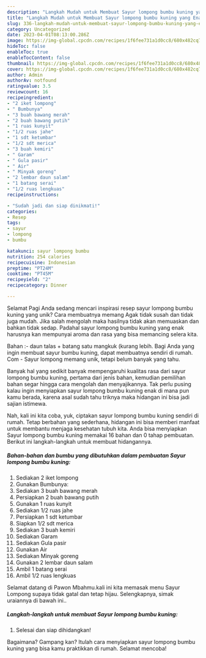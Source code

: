 ```yaml
---
description: "Langkah Mudah untuk Membuat Sayur lompong bumbu kuning yang Enak"
title: "Langkah Mudah untuk Membuat Sayur lompong bumbu kuning yang Enak"
slug: 336-langkah-mudah-untuk-membuat-sayur-lompong-bumbu-kuning-yang-enak
category: Uncategorized
date: 2023-04-01T08:13:00.286Z
image: https://img-global.cpcdn.com/recipes/1f6fee731a1d0cc8/680x482cq70/sayur-lompong-bumbu-kuning-foto-resep-utama.jpg
hideToc: false
enableToc: true
enableTocContent: false
thumbnail: https://img-global.cpcdn.com/recipes/1f6fee731a1d0cc8/680x482cq70/sayur-lompong-bumbu-kuning-foto-resep-utama.jpg
cover: https://img-global.cpcdn.com/recipes/1f6fee731a1d0cc8/680x482cq70/sayur-lompong-bumbu-kuning-foto-resep-utama.jpg
author: Admin
authorAv: notfound
ratingvalue: 3.5
reviewcount: 16
recipeingredient:
- "2 iket lompong"
- " Bumbunya"
- "3 buah bawang merah"
- "2 buah bawang putih"
- "1 ruas kunyit"
- "1/2 ruas jahe"
- "1 sdt ketumbar"
- "1/2 sdt merica"
- "3 buah kemiri"
- " Garam"
- " Gula pasir"
- " Air"
- " Minyak goreng"
- "2 lembar daun salam"
- "1 batang serai"
- "1/2 ruas lengkuas"
recipeinstructions:

- "Sudah jadi dan siap dinikmati!"
categories:
- Resep
tags:
- sayur
- lompong
- bumbu

katakunci: sayur lompong bumbu 
nutrition: 254 calories
recipecuisine: Indonesian
preptime: "PT24M"
cooktime: "PT45M"
recipeyield: "2"
recipecategory: Dinner

---
```



Selamat Pagi Anda sedang mencari inspirasi resep sayur lompong bumbu kuning yang unik? Cara membuatnya memang Agak tidak susah dan tidak juga mudah. Jika salah mengolah maka hasilnya tidak akan memuaskan dan bahkan tidak sedap. Padahal sayur lompong bumbu kuning yang enak harusnya kan mempunyai aroma dan rasa yang bisa memancing selera kita.


Bahan :- daun talas + batang satu mangkuk (kurang lebih. Bagi Anda yang ingin membuat sayur bumbu kuning, dapat membuatnya sendiri di rumah. Com - Sayur lompong memang unik, tetapi belum banyak yang tahu.

Banyak hal yang sedikit banyak mempengaruhi kualitas rasa dari sayur lompong bumbu kuning, pertama dari jenis bahan, kemudian pemilihan bahan segar hingga cara mengolah dan menyajikannya. Tak perlu pusing kalau ingin menyiapkan sayur lompong bumbu kuning enak di mana pun kamu berada, karena asal sudah tahu triknya maka hidangan ini bisa jadi sajian istimewa.


Nah, kali ini kita coba, yuk, ciptakan sayur lompong bumbu kuning sendiri di rumah. Tetap berbahan yang sederhana, hidangan ini bisa memberi manfaat untuk membantu menjaga kesehatan tubuh kita. Anda bisa menyiapkan Sayur lompong bumbu kuning memakai 16 bahan dan 0 tahap pembuatan. Berikut ini langkah-langkah untuk membuat hidangannya.

<!--inarticleads1-->

##### Bahan-bahan dan bumbu yang dibutuhkan dalam pembuatan Sayur lompong bumbu kuning:

1. Sediakan 2 iket lompong
1. Gunakan  Bumbunya:
1. Sediakan 3 buah bawang merah
1. Persiapkan 2 buah bawang putih
1. Gunakan 1 ruas kunyit
1. Sediakan 1/2 ruas jahe
1. Persiapkan 1 sdt ketumbar
1. Siapkan 1/2 sdt merica
1. Sediakan 3 buah kemiri
1. Sediakan  Garam
1. Sediakan  Gula pasir
1. Gunakan  Air
1. Sediakan  Minyak goreng
1. Gunakan 2 lembar daun salam
1. Ambil 1 batang serai
1. Ambil 1/2 ruas lengkuas


Selamat datang di Pawon Mbahmu.kali ini kita memasak menu Sayur Lompong supaya tidak gatal dan tetap hijau. Selengkapnya, simak uraiannya di bawah ini.. 

<!--inarticleads2-->

##### Langkah-langkah untuk membuat Sayur lompong bumbu kuning:


1. Selesai dan siap dihidangkan!



Bagaimana? Gampang kan? Itulah cara menyiapkan sayur lompong bumbu kuning yang bisa kamu praktikkan di rumah. Selamat mencoba!
